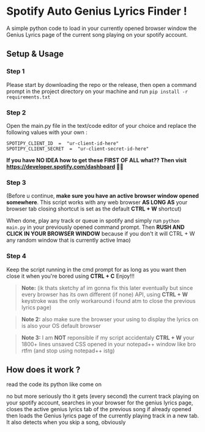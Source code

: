 # Spotify Auto Genius Lyrics Finder !

A simple python code to load in your currently opened browser window the Genius Lyrics page of the current song playing on your spotify account.


## Setup & Usage

### Step 1

Please start by downloading the repo or the release, then open a command prompt in the project directory on your machine and run `pip install -r requirements.txt`

### Step 2
Open the main.py file in the text/code editor of your choice and replace the following values with your own :
```
SPOTIPY_CLIENT_ID  =  "ur-client-id-here"
SPOTIPY_CLIENT_SECRET  =  "ur-client-secret-id-here"
```

**If you have NO IDEA how to get these FIRST OF ALL what?? Then visit https://developer.spotify.com/dashboard 🙏🙏**

### Step 3
(Before u continue, **make sure you have an active browser window opened somewhere**. This script works with any web browser **AS LONG AS** your browser tab closing shortcut is set as the default **CTRL + W** shortcut)

When done, play any track or queue in spotify and simply run `python main.py` in your previously opened command prompt. Then **RUSH AND CLICK IN YOUR BROWSER WINDOW** because if you don't it will CTRL + W any random window that is currently active lmao) 

### Step 4
Keep the script running in the cmd prompt for as long as you want then close it when you're bored using **CTRL + C**
Enjoy!!!

> **Note:** (ik thats sketchy af im gonna fix this later eventually but since every browser has its own different (if none) API, using **CTRL + W** keystroke was the only workaround i found atm to close the previous lyrics page)

> **Note 2:** also make sure the browser your using to display the lyrics on is also your OS default browser

> **Note 3:** I am **NOT** reponsible if my script accidentaly **CTRL + W** your 1800+ lines unsaved CSS opened in your notepad++ window like bro rtfm (and stop using notepad++ istg)

## How does it work ?

read the code its python like come on

no but more seriously tho it gets (every second) the current track playing on your spotify account, searches in your browser for the genius lyrics page, closes the active genius lyrics tab of the previous song if already opened then loads the Genius lyrics page of the currently playing track in a new tab. It also detects when you skip a song, obviously
